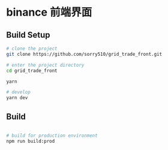 # binance 前端界面


## Build Setup

```bash
# clone the project
git clone https://github.com/sorry510/grid_trade_front.git

# enter the project directory
cd grid_trade_front

yarn

# develop
yarn dev
```

## Build

```bash

# build for production environment
npm run build:prod
```